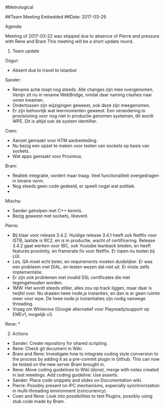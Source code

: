 #Metrological

##Team Meeting Embedded
##Date: 2017-03-29

Agenda:

Meeting of 2017-03-22 was skipped due to absence of Pierre and pressure with Rene and Bram
This meeting will be a short update round.

1. Team update

Ozgur:
  * Absent due to travel to Istanbul

Sander:
  * Rename actie loopt nog steeds. Alle changes zijn mee overgenomen. Venijn zit nu in rename WebBridge, omdat daar 
  naming clashes naar voren kwamen.
  * Ondertussen zijn wijzigingen geweest, ook deze zijn meegenomen.
  * Er zijn behoorlijk wat leermomenten geweest. Een verandering in provisioning voor nog niet in productie genomen 
  systemen, dit wordt WPE<mac address>. Dit is altijd ook de system identifier. 
  
Coen:
  * Aanzet gemaakt voor HTM aanbesteding.
  * Nu bezig een opzet te maken voor testen van sockets op basis van sockets.
  * Wat apps gemaakt voor Proximus.
  
Bram:
  * Realtek integratie, vordert maar traag. Veel functionaliteit overgedragen in binaire vorm.
  * Nog steeds geen code gedeeld, er speelt nogal wat politiek.
  * 
  
Mischa:
  * Sander geholpen met C++ kennis.
  * Bezig geweest met sockets, libevent.
  
Pierre:
  * Bij klaar voor release 3.4.2. Huidige release 3.4.1 heeft ook Netflix voor ISTB, laatste is RC2, en is in productie,
   wacht of certificering. Release 3.4.2 gaat werken voor IBC, ook Youtube leanback bieden, en heeft features proximity, 
   en framerate fix voor Netflix. Er lopen nu testen bij LGI.
  * Les, QA moet echt beter, en requirements moeten duidelijker. Er was een probleem met DIAL, en testen wezen dat niet 
  uit. Er miste zelfs implementatie.
  * Er zijn ook problemen met invalid SSL certificates die niet tegengehouden worden.
  * 1MW: Het wordt steeds stiller, alles zou op track liggen, maar daar is twijfel over. Nu draaien twee node.js 
  instanties, en dan is er geen ruimte meer voor wpe. De twee node.js instantiaties zijn nodig vanwege threading.
  * Vraag om Whitevine (Google alternatief voor Playready)support op EMEv1, mogelijk v3.
  
Rene:
  * 
  
2. Actions
  * Sander: Create repository for shared scripting.
  * Rene: Check git document in Wiki.
  * Bram and Rene: Investigate how to integrate coding style conversion to the process by adding it as
    a pre-commit plugin in Github. This can now be tested on the new server Bram brought in.
  * Rene: Move coding guidelines to Wiki (done), merge with notes created in last meetings. Add coding guideline: Use asserts.
  * Sander: Place code snippets and slides on Documentation wiki.
  * Pierre: Possibly present on IPC mechanisms, especially synchronization in multi-threading environment (concurrency).
  * Coen and Rene: Look into possibilities to test Plugins, possibly using stub code made by Bram.